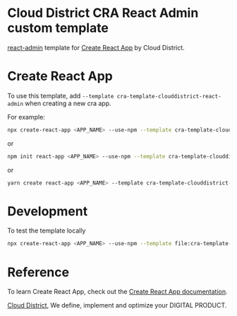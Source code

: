 # Cloud District CRA React Admin custom template

[react-admin](https://marmelab.com/react-admin/) template for [Create React App](https://github.com/facebook/create-react-app) by Cloud District.

# Create React App

To use this template, add `--template cra-template-clouddistrict-react-admin` when creating a new cra app.

For example:

```bash
npx create-react-app <APP_NAME> --use-npm --template cra-template-clouddistrict-react-admin
```

or

```bash
npm init react-app <APP_NAME> --use-npm --template cra-template-clouddistrict-react-admin
```

or

```bash
yarn create react-app <APP_NAME> --template cra-template-clouddistrict-react-admin
```

# Development

To test the template locally

```bash
npx create-react-app <APP_NAME> --use-npm --template file:cra-template-clouddistrict-react-admin
```

# Reference

To learn Create React App, check out the [Create React App documentation](https://create-react-app.dev/docs/getting-started).

[Cloud District](https://clouddistrict.com/), We define, implement and optimize
your DIGITAL PRODUCT.
